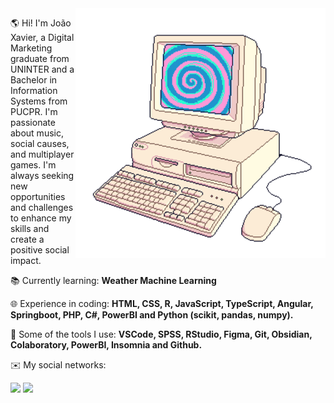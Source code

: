<img src="https://github.com/joao-xavi/joao-xavi/blob/2e8b9a39bd4484f473d6962e96b39e7f16559946/computador.png" min-width="400px" max-width="400px" width="400px" align="right" alt="Computador">

<p align="left">🌎 Hi! I'm João Xavier, a Digital Marketing graduate from UNINTER and a Bachelor in Information Systems from PUCPR. I'm passionate about music, social causes, and multiplayer games. I'm always seeking new opportunities and challenges to enhance my skills and create a positive social impact.<br>

  

</p>
<p align="left">
  📚 Currently learning: <strong>Weather Machine Learning</strong> <br>
  
</p>
<p align="left">

  🌐 Experience in coding: <strong> HTML, CSS, R, JavaScript, TypeScript, Angular, Springboot, PHP, C#, PowerBI and Python (scikit, pandas, numpy). </strong>
  
  
</p>

<p align="left">
  
  🔧 Some of the tools I use: <strong>VSCode, SPSS, RStudio, Figma, Git, Obsidian, Colaboratory, PowerBI, Insomnia and Github.</strong>
  
</p>

<p align="left">
  ✉️ My social networks:
</p>

<p align="left">
  <a href="https://mail.google.com/mail/u/0/?fs=1&tf=cm&to=joaopx82@gmail.com" alt="Gmail">
  <img src="https://img.shields.io/badge/Gmail-D14836?style=for-the-badge&logo=gmail&logoColor=white&link=joaopx82@gmail.com" /></a>

  <a href="https://www.linkedin.com/in/joão-xavier-9787741a2/" alt="Linkedin">
  <img src="https://img.shields.io/badge/LinkedIn-0077B5?style=for-the-badge&logo=linkedin&logoColor=white" /></a>

</p>  

